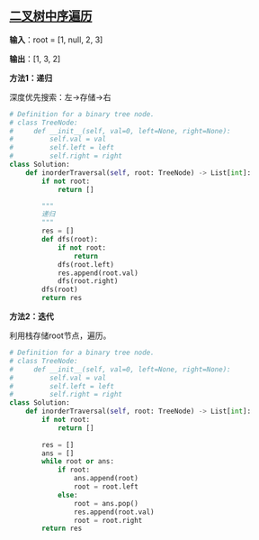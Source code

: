 ## [二叉树中序遍历](https://leetcode-cn.com/problems/binary-tree-inorder-traversal/)

**输入**：root = [1, null, 2, 3]

**输出**：[1, 3, 2]

**方法1：递归**

深度优先搜索：左→存储→右

```python
# Definition for a binary tree node.
# class TreeNode:
#     def __init__(self, val=0, left=None, right=None):
#         self.val = val
#         self.left = left
#         self.right = right
class Solution:
    def inorderTraversal(self, root: TreeNode) -> List[int]:
        if not root:
            return []

        """
        递归
        """
        res = []
        def dfs(root):
            if not root:
                return 
            dfs(root.left)
            res.append(root.val)
            dfs(root.right)
        dfs(root)
        return res
```

**方法2：迭代**

利用栈存储root节点，遍历。

```python
# Definition for a binary tree node.
# class TreeNode:
#     def __init__(self, val=0, left=None, right=None):
#         self.val = val
#         self.left = left
#         self.right = right
class Solution:
    def inorderTraversal(self, root: TreeNode) -> List[int]:
        if not root:
            return []
        
        res = []
        ans = []
        while root or ans:
            if root:
                ans.append(root)
                root = root.left
            else:
                root = ans.pop()
                res.append(root.val)
                root = root.right
        return res
```

